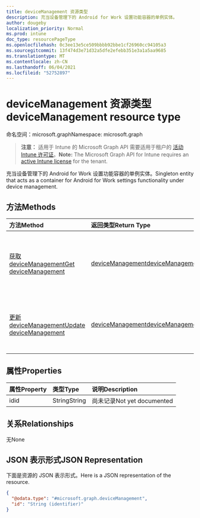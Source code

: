 ```yaml
---
title: deviceManagement 资源类型
description: 充当设备管理下的 Android for Work 设置功能容器的单例实体。
author: dougeby
localization_priority: Normal
ms.prod: intune
doc_type: resourcePageType
ms.openlocfilehash: 0c3ee13e5ce509bbbb92bbe1cf26960cc94105a3
ms.sourcegitcommit: 13f474d3e71d32a5dfe2efebb351e3a1a5aa9685
ms.translationtype: MT
ms.contentlocale: zh-CN
ms.lasthandoff: 06/04/2021
ms.locfileid: "52752897"
---
```

# <a name="devicemanagement-resource-type"></a><span data-ttu-id="ab53b-103">deviceManagement 资源类型</span><span class="sxs-lookup"><span data-stu-id="ab53b-103">deviceManagement resource type</span></span>

<span data-ttu-id="ab53b-104">命名空间：microsoft.graph</span><span class="sxs-lookup"><span data-stu-id="ab53b-104">Namespace: microsoft.graph</span></span>

> <span data-ttu-id="ab53b-105">**注意：** 适用于 Intune 的 Microsoft Graph API 需要适用于租户的 [活动 Intune 许可证](https://go.microsoft.com/fwlink/?linkid=839381)。</span><span class="sxs-lookup"><span data-stu-id="ab53b-105">**Note:** The Microsoft Graph API for Intune requires an [active Intune license](https://go.microsoft.com/fwlink/?linkid=839381) for the tenant.</span></span>

<span data-ttu-id="ab53b-106">充当设备管理下的 Android for Work 设置功能容器的单例实体。</span><span class="sxs-lookup"><span data-stu-id="ab53b-106">Singleton entity that acts as a container for Android for Work settings functionality under device management.</span></span>

## <a name="methods"></a><span data-ttu-id="ab53b-107">方法</span><span class="sxs-lookup"><span data-stu-id="ab53b-107">Methods</span></span>
|<span data-ttu-id="ab53b-108">方法</span><span class="sxs-lookup"><span data-stu-id="ab53b-108">Method</span></span>|<span data-ttu-id="ab53b-109">返回类型</span><span class="sxs-lookup"><span data-stu-id="ab53b-109">Return Type</span></span>|<span data-ttu-id="ab53b-110">说明</span><span class="sxs-lookup"><span data-stu-id="ab53b-110">Description</span></span>|
|:---|:---|:---|
|[<span data-ttu-id="ab53b-111">获取 deviceManagement</span><span class="sxs-lookup"><span data-stu-id="ab53b-111">Get deviceManagement</span></span>](../api/intune-androidforwork-devicemanagement-get.md)|[<span data-ttu-id="ab53b-112">deviceManagement</span><span class="sxs-lookup"><span data-stu-id="ab53b-112">deviceManagement</span></span>](../resources/intune-androidforwork-devicemanagement.md)|<span data-ttu-id="ab53b-113">读取 [deviceManagement](../resources/intune-androidforwork-devicemanagement.md) 对象的属性和关系。</span><span class="sxs-lookup"><span data-stu-id="ab53b-113">Read properties and relationships of the [deviceManagement](../resources/intune-androidforwork-devicemanagement.md) object.</span></span>|
|[<span data-ttu-id="ab53b-114">更新 deviceManagement</span><span class="sxs-lookup"><span data-stu-id="ab53b-114">Update deviceManagement</span></span>](../api/intune-androidforwork-devicemanagement-update.md)|[<span data-ttu-id="ab53b-115">deviceManagement</span><span class="sxs-lookup"><span data-stu-id="ab53b-115">deviceManagement</span></span>](../resources/intune-androidforwork-devicemanagement.md)|<span data-ttu-id="ab53b-116">更新 [deviceManagement](../resources/intune-androidforwork-devicemanagement.md) 对象的属性。</span><span class="sxs-lookup"><span data-stu-id="ab53b-116">Update the properties of a [deviceManagement](../resources/intune-androidforwork-devicemanagement.md) object.</span></span>|

## <a name="properties"></a><span data-ttu-id="ab53b-117">属性</span><span class="sxs-lookup"><span data-stu-id="ab53b-117">Properties</span></span>
|<span data-ttu-id="ab53b-118">属性</span><span class="sxs-lookup"><span data-stu-id="ab53b-118">Property</span></span>|<span data-ttu-id="ab53b-119">类型</span><span class="sxs-lookup"><span data-stu-id="ab53b-119">Type</span></span>|<span data-ttu-id="ab53b-120">说明</span><span class="sxs-lookup"><span data-stu-id="ab53b-120">Description</span></span>|
|:---|:---|:---|
|<span data-ttu-id="ab53b-121">id</span><span class="sxs-lookup"><span data-stu-id="ab53b-121">id</span></span>|<span data-ttu-id="ab53b-122">String</span><span class="sxs-lookup"><span data-stu-id="ab53b-122">String</span></span>|<span data-ttu-id="ab53b-123">尚未记录</span><span class="sxs-lookup"><span data-stu-id="ab53b-123">Not yet documented</span></span>|

## <a name="relationships"></a><span data-ttu-id="ab53b-124">关系</span><span class="sxs-lookup"><span data-stu-id="ab53b-124">Relationships</span></span>
<span data-ttu-id="ab53b-125">无</span><span class="sxs-lookup"><span data-stu-id="ab53b-125">None</span></span>

## <a name="json-representation"></a><span data-ttu-id="ab53b-126">JSON 表示形式</span><span class="sxs-lookup"><span data-stu-id="ab53b-126">JSON Representation</span></span>
<span data-ttu-id="ab53b-127">下面是资源的 JSON 表示形式。</span><span class="sxs-lookup"><span data-stu-id="ab53b-127">Here is a JSON representation of the resource.</span></span>
<!-- {
  "blockType": "resource",
  "keyProperty": "id",
  "@odata.type": "microsoft.graph.deviceManagement"
}
-->
``` json
{
  "@odata.type": "#microsoft.graph.deviceManagement",
  "id": "String (identifier)"
}
```




